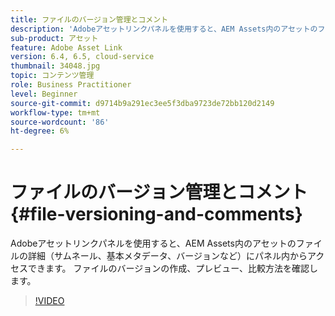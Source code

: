 ```yaml
---
title: ファイルのバージョン管理とコメント
description: 'Adobeアセットリンクパネルを使用すると、AEM Assets内のアセットのファイルの詳細（サムネール、基本メタデータ、バージョンなど）にパネル内からアクセスできます。 ファイルバージョンの作成、プレビュー、比較方法を確認します。  '
sub-product: アセット
feature: Adobe Asset Link
version: 6.4, 6.5, cloud-service
thumbnail: 34048.jpg
topic: コンテンツ管理
role: Business Practitioner
level: Beginner
source-git-commit: d9714b9a291ec3ee5f3dba9723de72bb120d2149
workflow-type: tm+mt
source-wordcount: '86'
ht-degree: 6%

---
```



# ファイルのバージョン管理とコメント{#file-versioning-and-comments}

Adobeアセットリンクパネルを使用すると、AEM Assets内のアセットのファイルの詳細（サムネール、基本メタデータ、バージョンなど）にパネル内からアクセスできます。 ファイルのバージョンの作成、プレビュー、比較方法を確認します。

>[!VIDEO](https://video.tv.adobe.com/v/34048/?quality=12)
